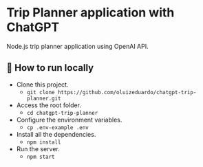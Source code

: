# Trip Planner application with ChatGPT

Node.js trip planner application using OpenAI API.

## 🚀 How to run locally

- Clone this project.
  - `git clone https://github.com/oluizeduardo/chatgpt-trip-planner.git`
- Access the root folder.
  - `cd chatgpt-trip-planner`
- Configure the environment variables.
  - `cp .env-example .env`
- Install all the dependencies.
  - `npm install`
- Run the server.
  - `npm start`
